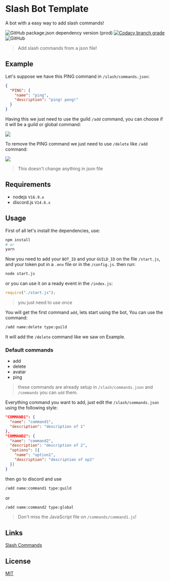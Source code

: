 # Slash Bot Template

A bot with a easy way to add slash commands!

![GitHub package.json dependency version (prod)](https://img.shields.io/github/package-json/dependency-version/GuriZenit/Slash-Bot-Template/discord.js/main?style=for-the-badge)
[![Codacy branch grade](https://img.shields.io/codacy/grade/df82a32897b142fab1efeb68435eb69e/main?color=2a672d&style=for-the-badge)](https://www.codacy.com/gh/GuriZenit/slash-bot-template/dashboard?utm_source=github.com&utm_medium=referral&utm_content=GuriZenit/slash-bot-template&utm_campaign=Badge_Grade)
![GitHub](https://img.shields.io/github/license/GuriZenit/Slash-Bot-Template?color=77d374&style=for-the-badge)

> Add slash commands from a json file!

## Example

Let's suppose we have this PING command in `/slash/commands.json`:

```json
{
  "PING": {
    "name": "ping",
    "description": "ping! pong!"
  }
}
```

Having this we just need to use the guild `/add` command, you can choose if it will be a guild or global command:

![](https://i.imgur.com/RHOjui9.png)

To remove the PING command we just need to use `/delete` like `/add` command:

![](https://i.imgur.com/R5MqXzQ.png)

> This doesn't change anything in json file

## Requirements

-   nodejs `V16.9.x`
-   discord.js `V14.6.x`

## Usage

First of all let's install the dependencies, use:
```bash
npm install
# or
yarn
```
Now you need to add your `BOT_ID` and your `GUILD_ID` on the file `/start.js`, and your token put in a `.env` file or in the `/config.js`.
then run:

```bash
node start.js
```

or you can use it on a ready event in the `/index.js`:

```javascript
require("./start.js");
```

> you just need to use once

You will get the first command `add`,
lets start using the bot, You can use the command:

```bash
/add name:delete type:guild
```

It will add the `/delete` command like we saw on Example.

### Default commands

-   add
-   delete
-   avatar
-   ping

> these commands are already setup in `/slash/commands.json` and `/commands` you can `add` them.

Everything command you want to add, just edit the `/slash/commands.json` using the following style:

```json
"COMMAND1": {
  "name": "command1",
  "description": "description of 1"
},
"COMMAND2": {
  "name": "command2",
  "description": "description of 2",
  "options": [{
    "name": "option1",
    "description": "description of op1"
  }]
}
```

then go to discord and use

```bash
/add name:command1 type:guild
```

or

```bash
/add name:command2 type:global
```

> Don't miss the JavaScript file on `/commands/command1.js`!

## Links

[Slash Commands](https://discord.com/developers/docs/interactions/application-commands)

## License

[MIT](https://github.com/GuriZenit/Slash/blob/main/LICENSE)
